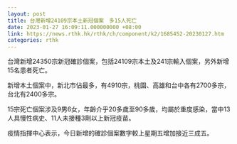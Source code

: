 ```yaml
---
layout: post
title: 台灣新增24109宗本土新冠個案　多15人死亡
date: 2023-01-27 16:09:11.000000000 +08:00
link: https://news.rthk.hk/rthk/ch/component/k2/1685452-20230127.htm
categories: rthk
---
```


台灣新增24350宗新冠確診個案，包括24109宗本土及241宗輸入個案，另外新增15名患者死亡。

新增本土個案中，新北市佔最多，有4910宗，桃園、高雄和台中各有2700多宗，台北有2400多宗。

15宗死亡個案涉及9男6女，年齡介乎20多歲至90多歲，均屬於重度感染，當中13人具慢性病史、11人未接種3劑以上新冠疫苗。

疫情指揮中心表示，今日新增的確診個案數字較上星期五增加接近三成五。
